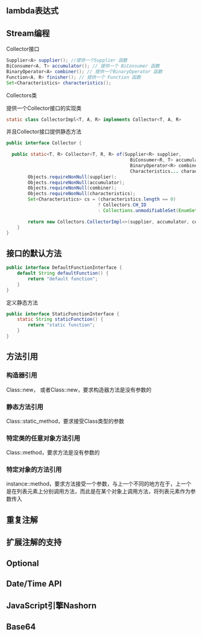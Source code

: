 ## lambda表达式



## Stream编程

Collector接口

```java
Supplier<A> supplier(); //提供一个Supplier 函数
BiConsumer<A, T> accumulator(); // 提供一个 BiConsumer 函数
BinaryOperator<A> combiner(); // 提供一个BinaryOperator 函数
Function<A, R> finisher(); // 提供一个 Function 函数
Set<Characteristics> characteristics();
```

Collectors类

提供一个Collector接口的实现类

```java
static class CollectorImpl<T, A, R> implements Collector<T, A, R> 
```

并且Collector接口提供静态方法

```java
public interface Collector {
  
  public static<T, R> Collector<T, R, R> of(Supplier<R> supplier,
                                              BiConsumer<R, T> accumulator,
                                              BinaryOperator<R> combiner,
                                              Characteristics... characteristics) {
        Objects.requireNonNull(supplier);
        Objects.requireNonNull(accumulator);
        Objects.requireNonNull(combiner);
        Objects.requireNonNull(characteristics);
        Set<Characteristics> cs = (characteristics.length == 0)
                                  ? Collectors.CH_ID
                                  : Collections.unmodifiableSet(EnumSet.of(Collector.Characteristics.IDENTITY_FINISH,
                                                                           characteristics));
        return new Collectors.CollectorImpl<>(supplier, accumulator, combiner, cs);
    }
}
```





## 接口的默认方法

```java
public interface DefaultFunctionInterface {
    default String defaultFunction() {
    	return "default function";
    }
}
```

定义静态方法

```java
public interface StaticFunctionInterface {
    static String staticFunction() {
    	return "static function";
    }
}

```



## 方法引用

### 构造器引用

Class::new， 或者Class<T>::new，要求构造器方法是没有参数的

### 静态方法引用

Class::static_method，要求接受Class类型的参数

### 特定类的任意对象方法引用

Class::method，要求方法是没有参数的

### 特定对象的方法引用

instance::method，要求方法接受一个参数，与上一个不同的地方在于，上一个是在列表元素上分别调用方法，而此是在某个对象上调用方法，将列表元素作为参数传入



## 重复注解



## 扩展注解的支持



## Optional



## Date/Time API



## JavaScript引擎Nashorn



## Base64

